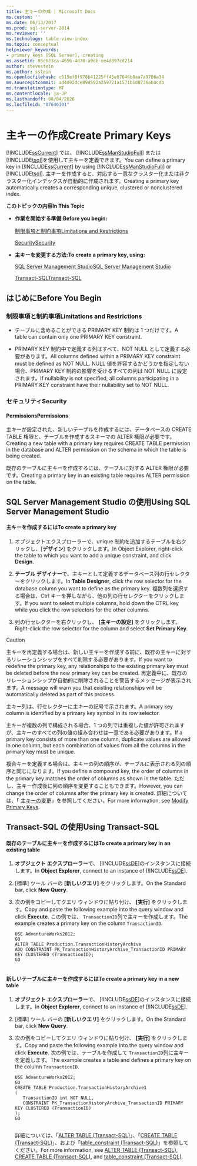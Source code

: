 ```yaml
---
title: 主キーの作成 | Microsoft Docs
ms.custom: ''
ms.date: 06/13/2017
ms.prod: sql-server-2014
ms.reviewer: ''
ms.technology: table-view-index
ms.topic: conceptual
helpviewer_keywords:
- primary keys [SQL Server], creating
ms.assetid: 85c623ca-4656-4d70-a9db-ee4d897cd214
author: stevestein
ms.author: sstein
ms.openlocfilehash: c515ef8f978b41225ff45e87646b0aa7a9706a34
ms.sourcegitcommit: ad4d92dce894592a259721a1571b1d8736abacdb
ms.translationtype: MT
ms.contentlocale: ja-JP
ms.lasthandoff: 08/04/2020
ms.locfileid: "87646101"
---
```

# <a name="create-primary-keys"></a><span data-ttu-id="da3f0-102">主キーの作成</span><span class="sxs-lookup"><span data-stu-id="da3f0-102">Create Primary Keys</span></span>
  <span data-ttu-id="da3f0-103">[!INCLUDE[ssCurrent](../../includes/sscurrent-md.md)] では、 [!INCLUDE[ssManStudioFull](../../includes/ssmanstudiofull-md.md)] または [!INCLUDE[tsql](../../includes/tsql-md.md)]を使用して主キーを定義できます。</span><span class="sxs-lookup"><span data-stu-id="da3f0-103">You can define a primary key in [!INCLUDE[ssCurrent](../../includes/sscurrent-md.md)] by using [!INCLUDE[ssManStudioFull](../../includes/ssmanstudiofull-md.md)] or [!INCLUDE[tsql](../../includes/tsql-md.md)].</span></span> <span data-ttu-id="da3f0-104">主キーを作成すると、対応する一意なクラスター化または非クラスター化インデックスが自動的に作成されます。</span><span class="sxs-lookup"><span data-stu-id="da3f0-104">Creating a primary key automatically creates a corresponding unique, clustered or nonclustered index.</span></span>  
  
 <span data-ttu-id="da3f0-105">**このトピックの内容**</span><span class="sxs-lookup"><span data-stu-id="da3f0-105">**In This Topic**</span></span>  
  
-   <span data-ttu-id="da3f0-106">**作業を開始する準備:**</span><span class="sxs-lookup"><span data-stu-id="da3f0-106">**Before you begin:**</span></span>  
  
     [<span data-ttu-id="da3f0-107">制限事項と制約事項</span><span class="sxs-lookup"><span data-stu-id="da3f0-107">Limitations and Restrictions</span></span>](#Restrictions)  
  
     [<span data-ttu-id="da3f0-108">Security</span><span class="sxs-lookup"><span data-stu-id="da3f0-108">Security</span></span>](#Security)  
  
-   <span data-ttu-id="da3f0-109">**主キーを変更する方法:**</span><span class="sxs-lookup"><span data-stu-id="da3f0-109">**To create a primary key, using:**</span></span>  
  
     [<span data-ttu-id="da3f0-110">SQL Server Management Studio</span><span class="sxs-lookup"><span data-stu-id="da3f0-110">SQL Server Management Studio</span></span>](#SSMSProcedure)  
  
     [<span data-ttu-id="da3f0-111">Transact-SQL</span><span class="sxs-lookup"><span data-stu-id="da3f0-111">Transact-SQL</span></span>](#TsqlProcedure)  
  
##  <a name="before-you-begin"></a><a name="BeforeYouBegin"></a> <span data-ttu-id="da3f0-112">はじめに</span><span class="sxs-lookup"><span data-stu-id="da3f0-112">Before You Begin</span></span>  
  
###  <a name="limitations-and-restrictions"></a><a name="Restrictions"></a> <span data-ttu-id="da3f0-113">制限事項と制約事項</span><span class="sxs-lookup"><span data-stu-id="da3f0-113">Limitations and Restrictions</span></span>  
  
-   <span data-ttu-id="da3f0-114">テーブルに含めることができる PRIMARY KEY 制約は 1 つだけです。</span><span class="sxs-lookup"><span data-stu-id="da3f0-114">A table can contain only one PRIMARY KEY constraint.</span></span>  
  
-   <span data-ttu-id="da3f0-115">PRIMARY KEY 制約中で定義する列はすべて、NOT NULL として定義する必要があります。</span><span class="sxs-lookup"><span data-stu-id="da3f0-115">All columns defined within a PRIMARY KEY constraint must be defined as NOT NULL.</span></span> <span data-ttu-id="da3f0-116">NULL 値を許容するかどうかを指定しない場合、PRIMARY KEY 制約の影響を受けるすべての列は NOT NULL に設定されます。</span><span class="sxs-lookup"><span data-stu-id="da3f0-116">If nullability is not specified, all columns participating in a PRIMARY KEY constraint have their nullability set to NOT NULL.</span></span>  
  
###  <a name="security"></a><a name="Security"></a> <span data-ttu-id="da3f0-117">セキュリティ</span><span class="sxs-lookup"><span data-stu-id="da3f0-117">Security</span></span>  
  
####  <a name="permissions"></a><a name="Permissions"></a> <span data-ttu-id="da3f0-118">Permissions</span><span class="sxs-lookup"><span data-stu-id="da3f0-118">Permissions</span></span>  
 <span data-ttu-id="da3f0-119">主キーが設定された、新しいテーブルを作成するには、データベースの CREATE TABLE 権限と、テーブルを作成するスキーマの ALTER 権限が必要です。</span><span class="sxs-lookup"><span data-stu-id="da3f0-119">Creating a new table with a primary key requires CREATE TABLE permission in the database and ALTER permission on the schema in which the table is being created.</span></span>  
  
 <span data-ttu-id="da3f0-120">既存のテーブルに主キーを作成するには、テーブルに対する ALTER 権限が必要です。</span><span class="sxs-lookup"><span data-stu-id="da3f0-120">Creating a primary key in an existing table requires ALTER permission on the table.</span></span>  
  
##  <a name="using-sql-server-management-studio"></a><a name="SSMSProcedure"></a> <span data-ttu-id="da3f0-121">SQL Server Management Studio の使用</span><span class="sxs-lookup"><span data-stu-id="da3f0-121">Using SQL Server Management Studio</span></span>  
  
#### <a name="to-create-a-primary-key"></a><span data-ttu-id="da3f0-122">主キーを作成するには</span><span class="sxs-lookup"><span data-stu-id="da3f0-122">To create a primary key</span></span>  
  
1.  <span data-ttu-id="da3f0-123">オブジェクトエクスプローラーで、unique 制約を追加するテーブルを右クリックし、[**デザイン**] をクリックします。</span><span class="sxs-lookup"><span data-stu-id="da3f0-123">In Object Explorer, right-click the table to which you want to add a unique constraint, and click **Design**.</span></span>  
  
2.  <span data-ttu-id="da3f0-124">**テーブル デザイナー**で、主キーとして定義するデータベース列の行セレクターをクリックします。</span><span class="sxs-lookup"><span data-stu-id="da3f0-124">In **Table Designer**, click the row selector for the database column you want to define as the primary key.</span></span> <span data-ttu-id="da3f0-125">複数列を選択する場合は、Ctrl キーを押しながら、他の列の行セレクターをクリックします。</span><span class="sxs-lookup"><span data-stu-id="da3f0-125">If you want to select multiple columns, hold down the CTRL key while you click the row selectors for the other columns.</span></span>  
  
3.  <span data-ttu-id="da3f0-126">列の行セレクターを右クリックし、 **[主キーの設定]** をクリックします。</span><span class="sxs-lookup"><span data-stu-id="da3f0-126">Right-click the row selector for the column and select **Set Primary Key**.</span></span>  
  
> [!CAUTION]  
>  <span data-ttu-id="da3f0-127">主キーを再定義する場合は、新しい主キーを作成する前に、既存の主キーに対するリレーションシップをすべて削除する必要があります。</span><span class="sxs-lookup"><span data-stu-id="da3f0-127">If you want to redefine the primary key, any relationships to the existing primary key must be deleted before the new primary key can be created.</span></span> <span data-ttu-id="da3f0-128">再定義中に、既存のリレーションシップが自動的に削除されることを警告するメッセージが表示されます。</span><span class="sxs-lookup"><span data-stu-id="da3f0-128">A message will warn you that existing relationships will be automatically deleted as part of this process.</span></span>  
  
 <span data-ttu-id="da3f0-129">主キー列は、行セレクターに主キーの記号で示されます。</span><span class="sxs-lookup"><span data-stu-id="da3f0-129">A primary key column is identified by a primary key symbol in its row selector.</span></span>  
  
 <span data-ttu-id="da3f0-130">主キーが複数の列で構成される場合、1 つの列では重複した値が許可されますが、主キーのすべての列の値の組み合わせは一意である必要があります。</span><span class="sxs-lookup"><span data-stu-id="da3f0-130">If a primary key consists of more than one column, duplicate values are allowed in one column, but each combination of values from all the columns in the primary key must be unique.</span></span>  
  
 <span data-ttu-id="da3f0-131">複合キーを定義する場合は、主キーの列の順序が、テーブルに表示される列の順序と同じになります。</span><span class="sxs-lookup"><span data-stu-id="da3f0-131">If you define a compound key, the order of columns in the primary key matches the order of columns as shown in the table.</span></span> <span data-ttu-id="da3f0-132">ただし、主キー作成後に列の順序を変更することもできます。</span><span class="sxs-lookup"><span data-stu-id="da3f0-132">However, you can change the order of columns after the primary key is created.</span></span> <span data-ttu-id="da3f0-133">詳細については、「 [主キーの変更](modify-primary-keys.md)」を参照してください。</span><span class="sxs-lookup"><span data-stu-id="da3f0-133">For more information, see [Modify Primary Keys](modify-primary-keys.md).</span></span>  
  
##  <a name="using-transact-sql"></a><a name="TsqlProcedure"></a> <span data-ttu-id="da3f0-134">Transact-SQL の使用</span><span class="sxs-lookup"><span data-stu-id="da3f0-134">Using Transact-SQL</span></span>  
  
#### <a name="to-create-a-primary-key-in-an-existing-table"></a><span data-ttu-id="da3f0-135">既存のテーブルに主キーを作成するには</span><span class="sxs-lookup"><span data-stu-id="da3f0-135">To create a primary key in an existing table</span></span>  
  
1.  <span data-ttu-id="da3f0-136">**オブジェクト エクスプローラー**で、 [!INCLUDE[ssDE](../../includes/ssde-md.md)]のインスタンスに接続します。</span><span class="sxs-lookup"><span data-stu-id="da3f0-136">In **Object Explorer**, connect to an instance of [!INCLUDE[ssDE](../../includes/ssde-md.md)].</span></span>  
  
2.  <span data-ttu-id="da3f0-137">[標準] ツール バーの **[新しいクエリ]** をクリックします。</span><span class="sxs-lookup"><span data-stu-id="da3f0-137">On the Standard bar, click **New Query**.</span></span>  
  
3.  <span data-ttu-id="da3f0-138">次の例をコピーしてクエリ ウィンドウに貼り付け、 **[実行]** をクリックします。</span><span class="sxs-lookup"><span data-stu-id="da3f0-138">Copy and paste the following example into the query window and click **Execute**.</span></span> <span data-ttu-id="da3f0-139">この例では、 `TransactionID`列で主キーを作成します。</span><span class="sxs-lookup"><span data-stu-id="da3f0-139">The example creates a primary key on the column `TransactionID`.</span></span>  
  
    ```  
    USE AdventureWorks2012;  
    GO  
    ALTER TABLE Production.TransactionHistoryArchive   
    ADD CONSTRAINT PK_TransactionHistoryArchive_TransactionID PRIMARY KEY CLUSTERED (TransactionID);  
    GO  
  
    ```  
  
#### <a name="to-create-a-primary-key-in-a-new-table"></a><span data-ttu-id="da3f0-140">新しいテーブルに主キーを作成するには</span><span class="sxs-lookup"><span data-stu-id="da3f0-140">To create a primary key in a new table</span></span>  
  
1.  <span data-ttu-id="da3f0-141">**オブジェクト エクスプローラー**で、 [!INCLUDE[ssDE](../../includes/ssde-md.md)]のインスタンスに接続します。</span><span class="sxs-lookup"><span data-stu-id="da3f0-141">In **Object Explorer**, connect to an instance of [!INCLUDE[ssDE](../../includes/ssde-md.md)].</span></span>  
  
2.  <span data-ttu-id="da3f0-142">[標準] ツール バーの **[新しいクエリ]** をクリックします。</span><span class="sxs-lookup"><span data-stu-id="da3f0-142">On the Standard bar, click **New Query**.</span></span>  
  
3.  <span data-ttu-id="da3f0-143">次の例をコピーしてクエリ ウィンドウに貼り付け、 **[実行]** をクリックします。</span><span class="sxs-lookup"><span data-stu-id="da3f0-143">Copy and paste the following example into the query window and click **Execute**.</span></span> <span data-ttu-id="da3f0-144">次の例では、テーブルを作成して `TransactionID`列に主キーを定義します。</span><span class="sxs-lookup"><span data-stu-id="da3f0-144">The example creates a table and defines a primary key on the column `TransactionID`.</span></span>  
  
    ```  
    USE AdventureWorks2012;  
    GO  
    CREATE TABLE Production.TransactionHistoryArchive1  
    (  
       TransactionID int NOT NULL,  
       CONSTRAINT PK_TransactionHistoryArchive_TransactionID PRIMARY KEY CLUSTERED (TransactionID)  
    );  
    GO  
  
    ```  
  
     <span data-ttu-id="da3f0-145">詳細については、「[ALTER TABLE &#40;Transact-SQL&#41;](/sql/t-sql/statements/alter-table-transact-sql)」、「[CREATE TABLE &#40;Transact-SQL&#41;](/sql/t-sql/statements/create-table-transact-sql)」、および「[table_constraint &#40;Transact-SQL&#41;](/sql/relational-databases/system-information-schema-views/table-constraints-transact-sql)」を参照してください。</span><span class="sxs-lookup"><span data-stu-id="da3f0-145">For more information, see [ALTER TABLE &#40;Transact-SQL&#41;](/sql/t-sql/statements/alter-table-transact-sql), [CREATE TABLE &#40;Transact-SQL&#41;](/sql/t-sql/statements/create-table-transact-sql), and [table_constraint &#40;Transact-SQL&#41;](/sql/relational-databases/system-information-schema-views/table-constraints-transact-sql).</span></span>  
  
###  <a name="TsqlExample"></a>  

